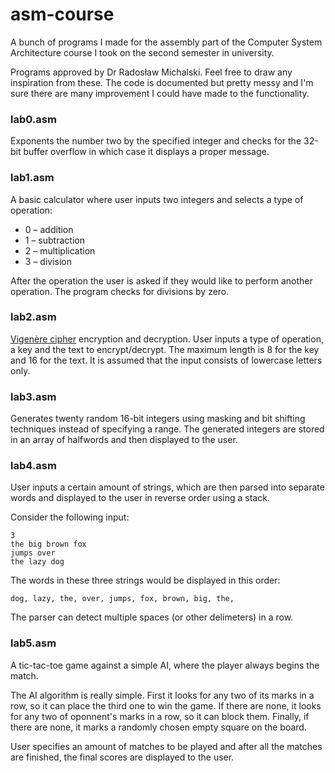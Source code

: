# asm-course

A bunch of programs I made for the assembly part of the Computer System Architecture course I took on the second semester in university.

Programs approved by Dr Radosław Michalski. Feel free to draw any inspiration from these. The code is documented but pretty messy and I'm sure there are many improvement I could have made to the functionality.

### lab0.asm

Exponents the number two by the specified integer and checks for the 32-bit buffer overflow in which case it displays a proper message.


### lab1.asm

A basic calculator where user inputs two integers and selects a type of operation:

- 0 &ndash; addition
- 1 &ndash; subtraction
- 2 &ndash; multiplication
- 3 &ndash; division

After the operation the user is asked if they would like to perform another operation. The program checks for divisions by zero.


### lab2.asm

[Vigenère cipher](https://en.wikipedia.org/wiki/Vigenère_cipher) encryption and decryption. User inputs a type of operation, a key and the text to encrypt/decrypt. The maximum length is 8 for the key and 16 for the text. It is assumed that the input consists of lowercase letters only.


### lab3.asm

Generates twenty random 16-bit integers using masking and bit shifting techniques instead of specifying a range. The generated integers are stored in an array of halfwords and then displayed to the user.


### lab4.asm

User inputs a certain amount of strings, which are then parsed into separate words and displayed to the user in reverse order using a stack.

Consider the following input:

```
3
the big brown fox
jumps over
the lazy dog
```

The words in these three strings would be displayed in this order:

```
dog, lazy, the, over, jumps, fox, brown, big, the, 
```

The parser can detect multiple spaces (or other delimeters) in a row.

### lab5.asm

A tic-tac-toe game against a simple AI, where the player always begins the match.

The AI algorithm is really simple. First it looks for any two of its marks in a row, so it can place the third one to win the game. If there are none, it looks for any two of oponnent's marks in a row, so it can block them. Finally, if there are none, it marks a randomly chosen empty square on the board.

User specifies an amount of matches to be played and after all the matches are finished, the final scores are displayed to the user.
